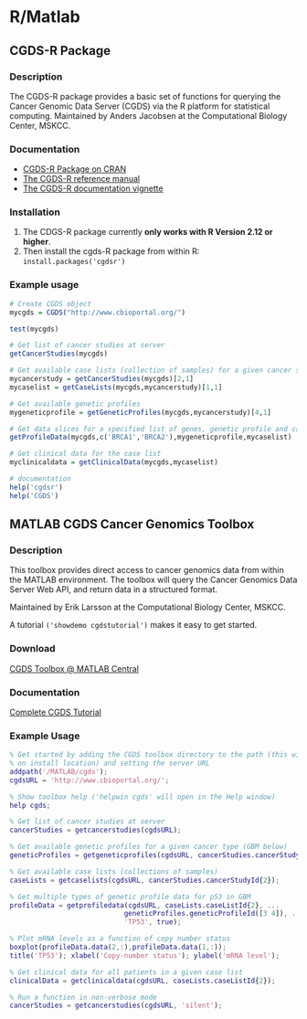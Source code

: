 # R/Matlab

## CGDS-R Package

### Description

The CGDS-R package provides a basic set of functions for querying the Cancer
Genomic Data Server (CGDS) via the R platform for statistical computing.
Maintained by Anders Jacobsen at the Computational Biology Center, MSKCC.

### Documentation

-   [CGDS-R Package on CRAN](http://cran.r-project.org/web/packages/cgdsr/index.html)
-   [The CGDS-R reference manual](http://cran.r-project.org/web/packages/cgdsr/cgdsr.pdf)
-   [The CGDS-R documentation vignette](http://cran.r-project.org/web/packages/cgdsr/vignettes/cgdsr.pdf)

### Installation

1. The CDGS-R package currently **only works with R Version 2.12 or higher**.
2. Then install the cgds-R package from within R: `install.packages('cgdsr')`

### Example usage

```r
# Create CGDS object
mycgds = CGDS("http://www.cbioportal.org/")

test(mycgds)

# Get list of cancer studies at server
getCancerStudies(mycgds)

# Get available case lists (collection of samples) for a given cancer study
mycancerstudy = getCancerStudies(mycgds)[2,1]
mycaselist = getCaseLists(mycgds,mycancerstudy)[1,1]

# Get available genetic profiles
mygeneticprofile = getGeneticProfiles(mycgds,mycancerstudy)[4,1]

# Get data slices for a specified list of genes, genetic profile and case list
getProfileData(mycgds,c('BRCA1','BRCA2'),mygeneticprofile,mycaselist)

# Get clinical data for the case list
myclinicaldata = getClinicalData(mycgds,mycaselist)

# documentation
help('cgdsr')
help('CGDS')
```

## MATLAB CGDS Cancer Genomics Toolbox

### Description

This toolbox provides direct access to cancer genomics data from within the
MATLAB environment. The toolbox will query the Cancer Genomics Data Server Web
API, and return data in a structured format.

Maintained by Erik Larsson at the Computational Biology Center, MSKCC.

A tutorial `('showdemo cgdstutorial')` makes it easy to get started.

### Download

[CGDS Toolbox @ MATLAB Central](http://www.mathworks.com/matlabcentral/fileexchange/31297-mskcc-cgds-cancer-genomics-toolbox)

### Documentation

[Complete CGDS Tutorial](http://www.mathworks.com/matlabcentral/fileexchange/31297-mskcc-cgds-cancer-genomics-toolbox/content/html/cgdstutorial.html)

### Example Usage

```matlab
% Get started by adding the CGDS toolbox directory to the path (this will depend
% on install location) and setting the server URL
addpath('/MATLAB/cgds');
cgdsURL = 'http://www.cbioportal.org/';

% Show toolbox help ('helpwin cgds' will open in the Help window)
help cgds;

% Get list of cancer studies at server
cancerStudies = getcancerstudies(cgdsURL);

% Get available genetic profiles for a given cancer type (GBM below)
geneticProfiles = getgeneticprofiles(cgdsURL, cancerStudies.cancerStudyId{2});

% Get available case lists (collections of samples)
caseLists = getcaselists(cgdsURL, cancerStudies.cancerStudyId{2});

% Get multiple types of genetic profile data for p53 in GBM
profileData = getprofiledata(cgdsURL, caseLists.caseListId{2}, ...
                            geneticProfiles.geneticProfileId([3 4]), ...
                            'TP53', true);

% Plot mRNA levels as a function of copy number status
boxplot(profileData.data(2,:),profileData.data(1,:));
title('TP53'); xlabel('Copy-number status'); ylabel('mRNA level');

% Get clinical data for all patients in a given case list
clinicalData = getclinicaldata(cgdsURL, caseLists.caseListId{2});

% Run a function in non-verbose mode
cancerStudies = getcancerstudies(cgdsURL, 'silent');
```
